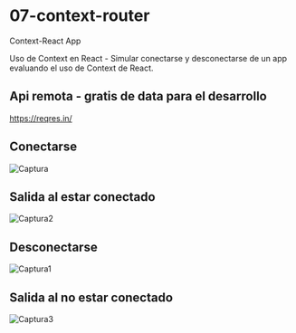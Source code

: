 # 07-context-router
Context-React App

Uso de Context en React - Simular conectarse y desconectarse de un app evaluando el uso de Context de React.

## Api remota - gratis de data para el desarrollo

  https://reqres.in/

## Conectarse
  
  ![Captura](https://user-images.githubusercontent.com/7141537/132707109-e343dea4-f2ec-4450-afe7-3ffed9a0c647.PNG)
  
## Salida al estar conectado
  
  ![Captura2](https://user-images.githubusercontent.com/7141537/132707101-9978b33e-baaf-4a50-bd08-08eb9229dd93.PNG) 

## Desconectarse

   ![Captura1](https://user-images.githubusercontent.com/7141537/132707113-7110bd2a-df7e-416e-851f-45194bf87876.PNG)
   
## Salida al no estar conectado

![Captura3](https://user-images.githubusercontent.com/7141537/132707107-87a84ca7-f8ab-4938-9b7f-bce871a079b0.PNG)

